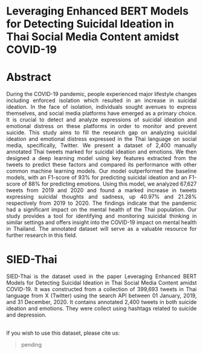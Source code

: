 # Leveraging Enhanced BERT Models for Detecting Suicidal Ideation in Thai Social Media Content amidst COVID-19
# Abstract
<div align="justify"> During the COVID-19 pandemic, people experienced major lifestyle changes including enforced isolation which resulted in an increase in suicidal ideation. In the face of isolation, individuals sought avenues to express themselves, and social media platforms have emerged as a primary choice. It is crucial to detect and analyze expressions of suicidal ideation and emotional distress on these platforms in order to monitor and prevent suicide. This study aims to fill the research gap on analyzing suicidal ideation and emotional distress expressed in the Thai language on social media, specifically, Twitter. We present a dataset of 2,400 manually annotated Thai tweets marked for suicidal ideation and emotions. We then designed a deep learning model using key features extracted from the tweets to predict these factors and compared its performance with other common machine learning models. Our model outperformed the baseline models, with an F1-score of 93% for predicting suicidal ideation and an F1-score of 88% for predicting emotions. Using this model, we analyzed 67,627 tweets from 2019 and 2020 and found a marked increase in tweets expressing suicidal thoughts and sadness, up 40.97% and 21.28% respectively from 2019 to 2020. The findings indicate that the pandemic had a significant impact on the mental health of the Thai population. Our study provides a tool for identifying and monitoring suicidal thinking in similar settings and offers insight into the COVID-19 impact on mental health in Thailand. The annotated dataset will serve as a valuable resource for further research in this field. </div>

# SIED-Thai
<div align="justify"> SIED-Thai is the dataset used in the paper Leveraging Enhanced BERT Models for Detecting Suicidal Ideation in Thai Social Media Content amidst COVID-19. It was constructed from a collection of 399,693 tweets in Thai language from X (Twitter) using the search API between 01 January, 2019, and 31 December, 2020. It contains annotated 2,400 tweets in both suicide ideation and emotions. They were collect using hashtags related to suicide and depression. </div> <br>

If you wish to use this dataset, please cite us: <br>
> pending
